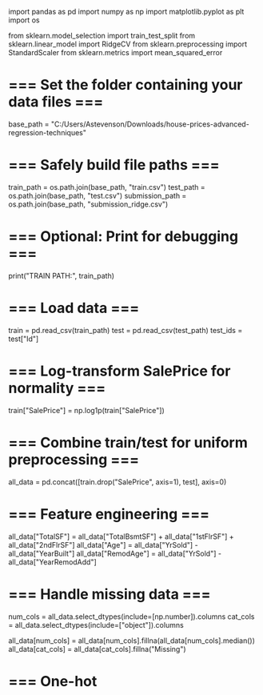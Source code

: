 import pandas as pd
import numpy as np
import matplotlib.pyplot as plt
import os

from sklearn.model_selection import train_test_split
from sklearn.linear_model import RidgeCV
from sklearn.preprocessing import StandardScaler
from sklearn.metrics import mean_squared_error

# === Set the folder containing your data files ===
base_path = "C:/Users/Astevenson/Downloads/house-prices-advanced-regression-techniques"

# === Safely build file paths ===
train_path = os.path.join(base_path, "train.csv")
test_path = os.path.join(base_path, "test.csv")
submission_path = os.path.join(base_path, "submission_ridge.csv")

# === Optional: Print for debugging ===
print("TRAIN PATH:", train_path)

# === Load data ===
train = pd.read_csv(train_path)
test = pd.read_csv(test_path)
test_ids = test["Id"]

# === Log-transform SalePrice for normality ===
train["SalePrice"] = np.log1p(train["SalePrice"])

# === Combine train/test for uniform preprocessing ===
all_data = pd.concat([train.drop("SalePrice", axis=1), test], axis=0)

# === Feature engineering ===
all_data["TotalSF"] = all_data["TotalBsmtSF"] + all_data["1stFlrSF"] + all_data["2ndFlrSF"]
all_data["Age"] = all_data["YrSold"] - all_data["YearBuilt"]
all_data["RemodAge"] = all_data["YrSold"] - all_data["YearRemodAdd"]

# === Handle missing data ===
num_cols = all_data.select_dtypes(include=[np.number]).columns
cat_cols = all_data.select_dtypes(include=["object"]).columns

all_data[num_cols] = all_data[num_cols].fillna(all_data[num_cols].median())
all_data[cat_cols] = all_data[cat_cols].fillna("Missing")

# === One-hot
